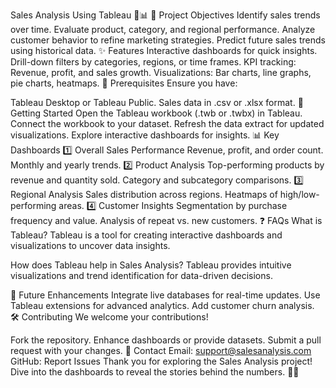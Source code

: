 Sales Analysis Using Tableau 🚀📊
🎯 Project Objectives
Identify sales trends over time.
Evaluate product, category, and regional performance.
Analyze customer behavior to refine marketing strategies.
Predict future sales trends using historical data.
✨ Features
Interactive dashboards for quick insights.
Drill-down filters by categories, regions, or time frames.
KPI tracking: Revenue, profit, and sales growth.
Visualizations: Bar charts, line graphs, pie charts, heatmaps.
🔧 Prerequisites
Ensure you have:

Tableau Desktop or Tableau Public.
Sales data in .csv or .xlsx format.
🚀 Getting Started
Open the Tableau workbook (.twb or .twbx) in Tableau.
Connect the workbook to your dataset.
Refresh the data extract for updated visualizations.
Explore interactive dashboards for insights.
📊 Key Dashboards
1️⃣ Overall Sales Performance
Revenue, profit, and order count.
Monthly and yearly trends.
2️⃣ Product Analysis
Top-performing products by revenue and quantity sold.
Category and subcategory comparisons.
3️⃣ Regional Analysis
Sales distribution across regions.
Heatmaps of high/low-performing areas.
4️⃣ Customer Insights
Segmentation by purchase frequency and value.
Analysis of repeat vs. new customers.
❓ FAQs
What is Tableau?
Tableau is a tool for creating interactive dashboards and visualizations to uncover data insights.

How does Tableau help in Sales Analysis?
Tableau provides intuitive visualizations and trend identification for data-driven decisions.

🔮 Future Enhancements
Integrate live databases for real-time updates.
Use Tableau extensions for advanced analytics.
Add customer churn analysis.
🛠️ Contributing
We welcome your contributions!

Fork the repository.
Enhance dashboards or provide datasets.
Submit a pull request with your changes.
📩 Contact
Email: support@salesanalysis.com
GitHub: Report Issues
Thank you for exploring the Sales Analysis project! Dive into the dashboards to reveal the stories behind the numbers. 🚀✅
